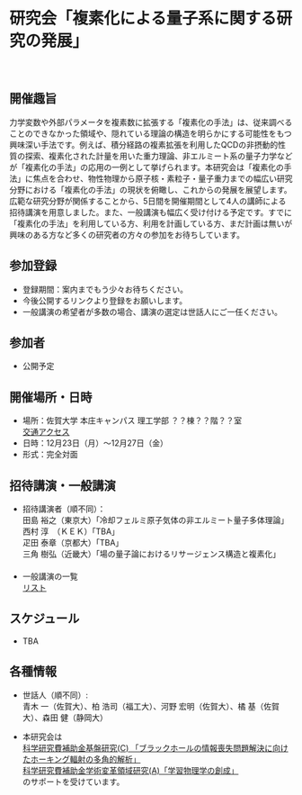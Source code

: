 # 研究会「複素化による量子系に関する研究の発展」

　  
## 開催趣旨
力学変数や外部パラメータを複素数に拡張する「複素化の手法」は、従来調べることのできなかった領域や、隠れている理論の構造を明らかにする可能性をもつ興味深い手法です。例えば、積分経路の複素拡張を利用したQCDの非摂動的性質の探索、複素化された計量を用いた重力理論、非エルミート系の量子力学などが「複素化の手法」の応用の一例として挙げられます。本研究会は「複素化の手法」に焦点を合わせ、物性物理から原子核・素粒子・量子重力までの幅広い研究分野における「複素化の手法」の現状を俯瞰し、これからの発展を展望します。広範な研究分野が関係することから、5日間を開催期間として4人の講師による招待講演を用意しました。また、一般講演も幅広く受け付ける予定です。すでに「複素化の手法」を利用している方、利用を計画している方、まだ計画は無いが興味のある方など多くの研究者の方々の参加をお待ちしています。

## 参加登録
- 登録期間：案内までもう少々お待ちください。
  <!-- 口頭発表希望者は？？月？？日まで、参加のみの場合は？？月？？日まで。-->
- 今後公開するリンクより登録をお願いします。
- 一般講演の希望者が多数の場合、講演の選定は世話人にご一任ください。  
 <!-- [参加登録フォーム](https://forms.gle/919K1jHAihKMBynF9) -->

## 参加者
- 公開予定

## 開催場所・日時
- 場所：佐賀大学 本庄キャンパス 理工学部 ？？棟？？階？？室  
  [交通アクセス](https://www.saga-u.ac.jp/access/)
- 日時：12月23日（月）～12月27日（金）
- 形式：完全対面

## 招待講演・一般講演
- 招待講演者（順不同）：  
  田島 裕之（東京大）「冷却フェルミ原子気体の非エルミート量子多体理論」  
  西村 淳　（ＫＥＫ）「TBA」  
  疋田 泰章（京都大）「TBA」  
  三角 樹弘（近畿大）「場の量子論におけるリサージェンス構造と複素化」  
　  
- 一般講演の一覧  
  [リスト](TBA)

## スケジュール
- TBA

## 各種情報
- 世話人（順不同）:  
  青木 一（佐賀大）、柏 浩司（福工大）、河野 宏明（佐賀大）、橘 基（佐賀大）、森田 健（静岡大）

- 本研究会は  
  [科学研究費補助金基盤研究(C) 「ブラックホールの情報喪失問題解決に向けたホーキング輻射の多角的解析」](https://kaken.nii.ac.jp/ja/grant/KAKENHI-PROJECT-20K03946/)  
  [科学研究費補助金学術変革領域研究(A)「学習物理学の創成」](https://mlphys.scphys.kyoto-u.ac.jp/)  
  のサポートを受けています。
